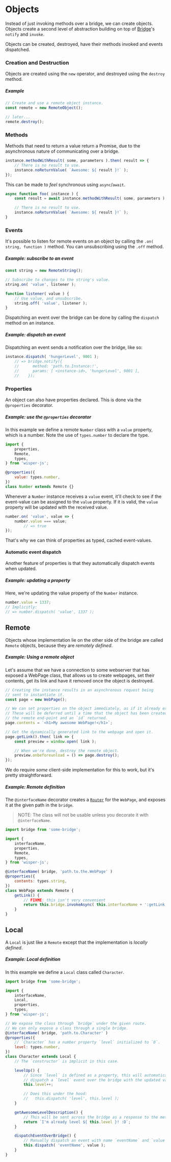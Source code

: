 # Objects
Instead of just invoking methods over a bridge, we can create objects. Objects create a second level of abstraction building on top of [Bridge](../bridges/)'s `notify` and `invoke`.

Objects can be created, destroyed, have their methods invoked and events dispatched.

### Creation and Destruction
Objects are created using the `new` operator, and destroyed using the `destroy` method.

##### Example
```js
// Create and use a remote object instance.
const remote = new RemoteObject();

// later...
remote.destroy();
```

### Methods
Methods that need to return a value return a Promise, due to the asynchronous nature of communicating over a bridge.

```js
instance.methodWithResult( some, parameters ).then( result => {
	// There is no result to use.
	instance.noReturnValue( `Awesome: ${ result }!` );
});
```

This can be made to _feel_ synchronous using `async`/`await`.
```js
async function foo( instance ) {
	const result = await instance.methodWithResult( some, parameters );

	// There is no result to use.
	instance.noReturnValue( `Awesome: ${ result }!` );
}
```

### Events
It's possible to listen for remote events on an object by calling the `.on( string, function )` method. You can unsubscribing using the `.off` method.

##### Example: subscribe to an event
```js
const string = new RemoteString();

// Subscribe to changes to the string's value.
string.on( 'value', listener );

function listener( value ) {
	// Use value, and unsubscribe.
	string.off( 'value', listener );
}
```

Dispatching an event over the bridge can be done by calling the `dispatch` method on an instance.

##### Example: dispatch an event
Dispatching an event sends a notification over the bridge, like so:

```js
instance.dispatch( 'hungerLevel', 9001 );
	// => bridge.notify({
	//      method: 'path.to.Instance:!',
	//      params: [ <instance-id>, 'hungerLevel', 9001 ],
	//    });
```

### Properties
An object can also have properties declared. This is done via the `@properties` decorator.

##### Example: use the `@properties` decorator
In this example we define a remote `Number` class with a `value` property, which is a number. Note the use of `types.number` to declare the type.

```js
import {
	properties,
	Remote,
	types,
} from 'wisper-js';

@properties({
	value: types.number,
})
class Number extends Remote {}
```

Whenever a `Number` instance receives a `value` event, it'll check to see if the event-value can be assigned to the `value` property. If it is valid, the `value` property will be updated with the received value.

```js
number.on( 'value', value => {
	number.value === value;
		// => true
});
```

That's why we can think of properties as typed, cached event-values.

#### Automatic event dispatch
Another feature of properties is that they automatically dispatch events when updated.

##### Example: updating a property
Here, we're updating the value property of the `Number` instance.

```js
number.value = 1337;
// Implicitly:
// => number.dispatch( 'value', 1337 );
```

## Remote
Objects whose implementation lie on the other side of the bridge are called `Remote` objects, because they are _remotely defined_.

##### Example: Using a remote object
Let's assume that we have a connection to some webserver that has exposed a WebPage class, that allows us to create webpages, set their contents, get its link and have it removed once the object is destroyed.

```js
// Creating the instance results in an asynchronous request being
// sent to instantiate it.
const page = new WebPage();

// We can set properties on the object immediately, as if it already exists.
// These will be deferred until a time that the object has been created on
// the remote end-point and an `id` returned.
page.contents = `<h1>My awesome WebPage!</h1>`;

// Get the dynamically generated link to the webpage and open it.
page.getLink().then( link => {
	const preview = window.open( link );

	// When we're done, destroy the remote object.
	preview.onbeforeunload = () => page.destroy();
});
```

We do require _some_ client-side implementation for this to work, but it's pretty straightforward.

##### Example: Remote definition
The `@interfaceName` decorator creates a [`Router`](../routers/) for the `WebPage`, and exposes it at the given path in the `bridge`.

> NOTE: The class will not be usable unless you decorate it with `@interfaceName`.

```js
import bridge from 'some-bridge';

import {
	interfaceName,
	properties,
	Remote,
	types,
} from 'wisper-js';

@interfaceName( bridge, 'path.to.the.WebPage' )
@properties({
	contents: types.string,
})
class WebPage extends Remote {
	getLink() {
		// FIXME: this isn't very convenient
		return this.bridge.invokeAsync( this.interfaceName + ':getLink', [ this.id ] );
	}
}

```


## Local
A `Local` is just like a `Remote` except that the implementation is _locally defined_.

##### Example: Local definition
In this example we define a `Local` class called `Character`.

```js
import bridge from 'some-bridge';

import {
	interfaceName,
	Local,
	properties,
	types,
} from 'wisper-js';

// We expose the class through `bridge` under the given route.
// We can only expose a class through a single bridge.
@interfaceName( bridge, 'path.to.Character' )
@properties({
	// `Character` has a number property `level` initialized to `0`.
	level: types.number,
})
class Character extends Local {
	// The `constructor` is implicit in this case.

	levelUp() {
		// Since `level` is defined as a property, this will automatically
		// dispatch a `level` event over the bridge with the updated value.
		this.level++;

		// Does this under the hood:
		//   this.dispatch( 'level', this.level );
	}

	getAwesomeLevelDescription() {
		// This will be sent across the bridge as a response to the method call.
		return `I'm already level ${ this.level }! :D`;
	}

	dispatchEventOverBridge() {
		// Manually dispatch an event with name `eventName` and `value`.
		this.dispatch( 'eventName', value );
	}
}
```
